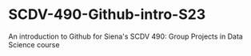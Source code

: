 # SCDV-490-Github-intro-S23
An introduction to Github for Siena's SCDV 490: Group Projects in Data Science course
